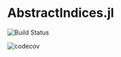 # AbstractIndices.jl

![[Build Status](https://travis-ci.com/Tokazama/AbstractIndices.jl.svg?branch=master)](https://travis-ci.com/Tokazama/AbstractIndices.jl)

![[codecov](https://codecov.io/gh/Tokazama/AbstractIndices.jl/branch/master/graph/badge.svg)](https://codecov.io/gh/Tokazama/AbstractIndices.jl)

